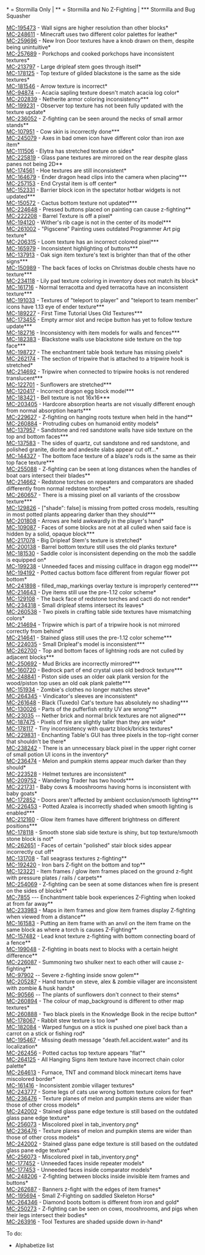 \* = Stormilla Only | \*\* = Stormilla and No Z-Fighting | \*\*\* Stormilla and Bug Squasher

[MC-195473](https://bugs.mojang.com/browse/MC-195473) - Wall signs are higher resolution than other blocks\*<br>
[MC-248611](https://bugs.mojang.com/browse/MC-248611) - Minecraft uses two different color palettes for leather\*<br>
[MC-259696](https://bugs.mojang.com/browse/MC-259696) - New Iron Door textures have a knob drawn on them, despite being unintuitive\*<br>
[MC-257689](https://bugs.mojang.com/browse/MC-257689) - Porkchops and cooked porkchops have inconsistent textures\*<br>
[MC-213797](https://bugs.mojang.com/browse/MC-213797) - Large dripleaf stem goes through itself\*<br>
[MC-178125](https://bugs.mojang.com/browse/MC-178125) - Top texture of gilded blackstone is the same as the side textures\*<br>
[MC-181546](https://bugs.mojang.com/browse/MC-181546) - Arrow texture is incorrect\*<br>
[MC-94874](https://bugs.mojang.com/browse/MC-94874) -- Acacia sapling texture doesn't match acacia log color\*<br>
[MC-202839](https://bugs.mojang.com/browse/MC-202839) - Netherite armor coloring inconsistency\*\*\*<br>
[MC-199231](https://bugs.mojang.com/browse/MC-199231) - Observer top texture has not been fully updated with the texture update\*<br>
[MC-236052](https://bugs.mojang.com/browse/MC-236052) - Z-fighting can be seen around the necks of small armor stands\*\*<br>
[MC-107951](https://bugs.mojang.com/browse/MC-107951) - Cow skin is incorrectly done\*\*\*<br>
[MC-245079](https://bugs.mojang.com/browse/MC-245079) - Axes in bad omen icon have different color than iron axe item\*<br>
[MC-111506](https://bugs.mojang.com/browse/MC-111506) - Elytra has stretched texture on sides\*<br>
[MC-225819](https://bugs.mojang.com/browse/MC-225819) - Glass pane textures are mirrored on the rear despite glass panes not being 2D\*\*<br>
[MC-174561](https://bugs.mojang.com/browse/MC-174561) - Hoe textures are still inconsistent\*<br>
[MC-164679](https://bugs.mojang.com/browse/MC-164679) - Ender dragon head clips into the camera when placing\*\*\*<br>
[MC-257153](https://bugs.mojang.com/browse/MC-257153) - End Crystal item is off center\*<br>
[MC-152331](https://bugs.mojang.com/browse/MC-152331) - Barrier block icon in the spectator hotbar widgets is not updated\*\*\*<br>
[MC-150572](https://bugs.mojang.com/browse/MC-150572) - Cactus bottom texture not updated\*\*\*<br>
[MC-224648](https://bugs.mojang.com/browse/MC-224648) - Pressed buttons placed on painting can cause z-fighting\*\*<br>
[MC-222208](https://bugs.mojang.com/browse/MC-222208) - Barrel Texture is off a pixel\*<br>
[MC-194120](https://bugs.mojang.com/browse/MC-194120) - Wither's rib cage is not in the center of its model\*\*\*<br>
[MC-261002](https://bugs.mojang.com/browse/MC-261002) - "Pigscene" Painting uses outdated Programmer Art pig texture\*<br>
[MC-206315](https://bugs.mojang.com/browse/MC-206315) - Loom texture has an incorrect colored pixel\*\*\*<br>
[MC-165979](https://bugs.mojang.com/browse/MC-165979) - Inconsistent highlighting of buttons\*\*\*<br>
[MC-137913](https://bugs.mojang.com/browse/MC-137913) - Oak sign item texture's text is brighter than that of the other signs\*\*\*<br>
[MC-150989](https://bugs.mojang.com/browse/MC-250989) - The back faces of locks on Christmas double chests have no texture\*\*\*<br>
[MC-234118](https://bugs.mojang.com/browse/MC-234118) - Lily pad texture coloring in inventory does not match its block\*<br>
[MC-161716](https://bugs.mojang.com/browse/MC-161716) - Normal terracotta and dyed terracotta have an inconsistent texture\*\*\*<br>
[MC-191033](https://bugs.mojang.com/browse/MC-191033) - Textures of "teleport to player" and "teleport to team member" icons have 1.13 eye of ender texture\*\*\*<br>
[MC-189227](https://bugs.mojang.com/browse/MC-189227) - First Time Tutorial Uses Old Textures\*\*\*<br>
[MC-173455](https://bugs.mojang.com/browse/MC-173455) - Empty armor slot and recipe button has yet to follow texture update\*\*\*<br>
[MC-182716](https://bugs.mojang.com/browse/MC-182716) - Inconsistency with item models for walls and fences\*\*\*<br>
[MC-182383](https://bugs.mojang.com/browse/MC-182383) - Blackstone walls use blackstone side texture on the top face\*\*\*<br>
[MC-198727](https://bugs.mojang.com/browse/MC-198727) - The enchantment table book texture has missing pixels\*<br>
[MC-262174](https://bugs.mojang.com/browse/MC-262174) - The section of tripwire that is attached to a tripwire hook is stretched\*<br>
[MC-214692](https://bugs.mojang.com/browse/MC-214692) - Tripwire when connected to tripwire hooks is not rendered translucent\*\*\*<br>
[MC-122701](https://bugs.mojang.com/browse/MC-122701) - Sunflowers are stretched\*\*\*<br>
[MC-120417](https://bugs.mojang.com/browse/MC-120417) - Incorrect dragon egg block model\*\*\*<br>
[MC-183421](https://bugs.mojang.com/browse/MC-183421) - Bell texture is not 16x16\*\*\*<br>
[MC-203405](https://bugs.mojang.com/browse/MC-203405) - Hardcore absorption hearts are not visually different enough from normal absorption hearts\*\*\*<br>
[MC-229627](https://bugs.mojang.com/browse/MC-229627) - Z-fighting on hanging roots texture when held in the hand\*\*<br>
[MC-260884](https://bugs.mojang.com/browse/MC-260884) - Protruding cubes on humanoid entity models\*<br>
[MC-137957](https://bugs.mojang.com/browse/MC-137957) - Sandstone and red sandstone walls have side texture on the top and bottom faces\*\*\*<br>
[MC-137583](https://bugs.mojang.com/browse/MC-137583) - The sides of quartz, cut sandstone and red sandstone, and polished granite, diorite and andesite slabs appear cut off...\*<br>
[MC-144327](https://bugs.mojang.com/browse/MC-144327) - The bottom face texture of a blaze's rods is the same as their top face texture\*\*\*<br>
[MC-255088](https://bugs.mojang.com/browse/MC-255088) - Z-fighting can be seen at long distances when the handles of boat oars intersect their blades\*\*<br>
[MC-214662](https://bugs.mojang.com/browse/MC-214662) - Redstone torches on repeaters and comparators are shaded differently from normal redstone torches\*<br>
[MC-260657](https://bugs.mojang.com/browse/MC-260657) - There is a missing pixel on all variants of the crossbow texture\*\*\*<br>
[MC-129826](https://bugs.mojang.com/browse/MC-129826) - ["shade": false] is missing from potted cross models, resulting in most potted plants appearing darker than they should\*\*\*<br>
[MC-201808](https://bugs.mojang.com/browse/MC-201808) - Arrows are held awkwardly in the player's hand\*<br>
[MC-109087](https://bugs.mojang.com/browse/MC-109087) - Faces of some blocks are not at all culled when said face is hidden by a solid, opaque block\*\*\*<br>
[MC-217078](https://bugs.mojang.com/browse/MC-214078) - Big Dripleaf Stem's texture is stretched\*<br>
[MC-200138](https://bugs.mojang.com/browse/MC-200138) - Barrel bottom texture still uses the old planks texture\*<br>
[MC-181530](https://bugs.mojang.com/browse/MC-181530) - Saddle color is inconsistent depending on the mob the saddle is equipped on\*<br>
[MC-199238](https://bugs.mojang.com/browse/MC-199238) - Unneeded faces and missing cullface in dragon egg model\*\*\*<br>
[MC-194192](https://bugs.mojang.com/browse/MC-194192) - Potted cactus bottom face different from regular flower pot bottom\*<br>
[MC-241898](https://bugs.mojang.com/browse/MC-241898) - filled_map_markings overlay texture is improperly centered\*\*\*<br>
[MC-214643](https://bugs.mojang.com/browse/MC-214643) - Dye items still use the pre-1.12 color scheme\*<br>
[MC-129108](https://bugs.mojang.com/browse/MC-129108) - The back face of redstone torches and cacti do not render\*<br>
[MC-234318](https://bugs.mojang.com/browse/MC-234318) - Small dripleaf stems intersect its leaves\*<br>
[MC-260538](https://bugs.mojang.com/browse/MC-260538) - Two pixels in crafting table side textures have mismatching colors\*<br>
[MC-214694](https://bugs.mojang.com/browse/MC-214694) - Tripwire which is part of a tripwire hook is not mirrored correctly from behind\*<br>
[MC-214641](https://bugs.mojang.com/browse/MC-214641) - Stained glass still uses the pre-1.12 color scheme\*\*\*<br>
[MC-224035](https://bugs.mojang.com/browse/MC-224035) - Small Dripleaf's model is inconsistent\*\*\*<br>
[MC-262700](https://bugs.mojang.com/browse/MC-262700) - Top and bottom faces of lightning rods are not culled by adjacent blocks\*\*\*<br>
[MC-250692](https://bugs.mojang.com/browse/MC-250692) - Mud Bricks are incorrectly mirrored\*\*\*<br>
[MC-160720](https://bugs.mojang.com/browse/MC-160720) - Bedrock part of end crystal uses old bedrock texture\*\*\*<br>
[MC-248841](https://bugs.mojang.com/browse/MC-248841) - Piston side uses an older oak plank version for the wood/piston top uses an old oak plank palette\*\*\*<br>
[MC-151934](https://bugs.mojang.com/browse/MC-151934) - Zombie's clothes no longer matches steve\*<br>
[MC-264345](https://bugs.mojang.com/browse/MC-264345) - Vindicator's sleeves are inconsistent\*<br>
[MC-261648](https://bugs.mojang.com/browse/MC-261648) - Black (Tuxedo) Cat's texture has absolutely no shading\*\*\*<br>
[MC-130026](https://bugs.mojang.com/browse/MC-130026) - Parts of the pufferfish entity UV are wrong\*\*\*<br>
[MC-23035](https://bugs.mojang.com/browse/MC-23035) -- Nether brick and normal brick textures are not aligned\*\*\*<br>
[MC-187475](https://bugs.mojang.com/browse/MC-187475) - Pixels of fire are slightly taller than they are wide\*<br>
[MC-178117](https://bugs.mojang.com/browse/MC-178117) - Tiny inconsistency with quartz block/bricks textures\*<br>
[MC-229831](https://bugs.mojang.com/browse/MC-229831) - Enchanting Table's GUI has three pixels in the top-right corner that shouldn't be there\*<br>
[MC-238242](https://bugs.mojang.com/browse/MC-238242) - There is an unnecessary black pixel in the upper right corner of small potion UI icons in the inventory\*<br>
[MC-236474](https://bugs.mojang.com/browse/MC-236474) - Melon and pumpkin stems appear much darker than they should\*<br>
[MC-223528](https://bugs.mojang.com/browse/MC-223528) - Helmet textures are inconsistent\*<br>
[MC-209752](https://bugs.mojang.com/browse/MC-209752) - Wandering Trader has two hoods\*\*\*<br>
[MC-221731](https://bugs.mojang.com/browse/MC-221731) - Baby cows & mooshrooms having horns is inconsistent with baby goats\*<br>
[MC-172852](https://bugs.mojang.com/browse/MC-172852) - Doors aren't affected by ambient occlusion/smooth lighting\*\*\*<br>
[MC-226453](https://bugs.mojang.com/browse/MC-226453) - Potted Azalea is incorrectly shaded when smooth lighting is enabled\*\*\*<br>
[MC-212160](https://bugs.mojang.com/browse/MC-212160) - Glow item frames have different brightness on different positions\*\*\*<br>
[MC-178118](https://bugs.mojang.com/browse/MC-178118) - Smooth stone slab side texture is shiny, but top texture/smooth stone block is not\*<br>
[MC-262651](https://bugs.mojang.com/browse/MC-262651) - Faces of certain "polished" stair block sides appear incorrectly cut off\*<br>
[MC-131708](https://bugs.mojang.com/browse/MC-131708) - Tall seagrass textures z-fighting\*\*<br>
[MC-192420](https://bugs.mojang.com/browse/MC-192420) - Iron bars Z-fight on the bottom and top\*\*<br>
[MC-123221](https://bugs.mojang.com/browse/MC-123221) - Item frames / glow item frames placed on the ground z-fight with pressure plates / rails / carpets\*\*<br>
[MC-254069](https://bugs.mojang.com/browse/MC-254069) - Z-fighting can be seen at some distances when fire is present on the sides of blocks\*\*<br>
[MC-7855](https://bugs.mojang.com/browse/MC-7855) --- Enchantment table book experiences Z-Fighting when looked at from far away\*\*<br>
[MC-233983](https://bugs.mojang.com/browse/MC-233983) - Maps in item frames and glow item frames display Z-fighting when viewed from a distance\*\*<br>
[MC-161583](https://bugs.mojang.com/browse/MC-161583) - Putting an item frame with an anvil on the item frame on the same block as where a torch is causes Z-Fighting\*\*<br>
[MC-157482](https://bugs.mojang.com/browse/MC-157482) - Lead knot texture z-fighting with bottom connecting board of a fence\*\*<br>
[MC-199048](https://bugs.mojang.com/browse/MC-199048) - Z-fighting in boats next to blocks with a certain height difference\*\*<br>
[MC-226087](https://bugs.mojang.com/browse/MC-226087) - Summoning two shulker next to each other will cause z-fighting\*\*<br>
[MC-97902](https://bugs.mojang.com/browse/MC-97902) -- Severe z-fighting inside snow golem\*\*<br>
[MC-205287](https://bugs.mojang.com/browse/MC-205287) - Hand texture on steve, alex & zombie villager are inconsistent with zombie & husk hands\*<br>
[MC-90566](https://bugs.mojang.com/browse/MC-90566) -- The plants of sunflowers don't connect to their stems\*<br>
[MC-260894](https://bugs.mojang.com/browse/MC-260894) - The colour of map_background is different to other map textures\*<br>
[MC-260888](https://bugs.mojang.com/browse/MC-260888) - Two black pixels in the Knowledge Book in the recipe button\*<br>
[MC-178067](https://bugs.mojang.com/browse/MC-178067) - Rabbit stew texture is too low\*<br>
[MC-182084](https://bugs.mojang.com/browse/MC-182084) - Warped fungus on a stick is pushed one pixel back than a carrot on a stick or fishing rod\*<br>
[MC-195467](https://bugs.mojang.com/browse/MC-195467) - Missing death message "death.fell.accident.water" and its localization\*<br>
[MC-262456](https://bugs.mojang.com/browse/MC-262456) - Potted cactus top texture appears "flat"\*<br>
[MC-264125](https://bugs.mojang.com/browse/MC-264125) - All Hanging Signs item texture have incorrect chain color palette\*<br>
[MC-264613](https://bugs.mojang.com/browse/MC-264613) - Furnace, TNT and command block minecart items have miscolored border\*<br>
[MC-161416](https://bugs.mojang.com/browse/MC-161416) - Inconsistent zombie villager textures\*<br>
[MC-243777](https://bugs.mojang.com/browse/MC-243777) - Some legs of cats use wrong bottom texture colors for feet\*<br>
[MC-236476](https://bugs.mojang.com/browse/MC-236476) - Texture planes of melon and pumpkin stems are wider than those of other cross models\*<br>
[MC-242002](https://bugs.mojang.com/browse/MC-242002) - Stained glass pane edge texture is still based on the outdated glass pane edge texture\*<br>
[MC-256073](https://bugs.mojang.com/browse/MC-256073) - Miscolored pixel in tab_inventory.png\*<br>
[MC-236476](https://bugs.mojang.com/browse/MC-236476) - Texture planes of melon and pumpkin stems are wider than those of other cross models\*<br>
[MC-242002](https://bugs.mojang.com/browse/MC-242002) - Stained glass pane edge texture is still based on the outdated glass pane edge texture\*<br>
[MC-256073](https://bugs.mojang.com/browse/MC-256073) - Miscolored pixel in tab_inventory.png\*<br>
[MC-177452](https://bugs.mojang.com/browse/MC-177452) - Unneeded faces inside repeater models\*<br>
[MC-177453](https://bugs.mojang.com/browse/MC-177453) - Unneeded faces inside comparator models\*<br>
[MC-248206](https://bugs.mojang.com/browse/MC-248206) - Z-fighting between blocks inside invisible item frames and buttons\*<br>
[MC-262687](https://bugs.mojang.com/browse/MC-262687) - Banners z-fight with the edges of item frames\*<br>
[MC-195694](https://bugs.mojang.com/browse/MC-195694) - Small Z-Fighting on saddled Skeleton Horse\*<br>
[MC-264346](https://bugs.mojang.com/browse/MC-264346) - Diamond boots bottom is different from iron and gold\*<br>
[MC-250273](https://bugs.mojang.com/browse/MC-250273) - Z-fighting can be seen on cows, mooshrooms, and pigs when their legs intersect their bodies\*<br>
[MC-263916](https://bugs.mojang.com/browse/MC-263916) - Tool Textures are shaded upside down in-hand\*

To do:
- Alphabetize list
